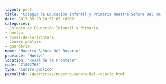 ```yaml
---
layout: post
title: "Colegio de Educación Infantil y Primaria Nuestra Señora Del Rosario"
date: 2017-09-20 20:57:05 +0200
categories:
- Colegio de Educación Infantil y Primaria
- huelva
- rosal-de-la-frontera
- Centro público
- guarderia
name: "Nuestra Señora Del Rosario"
province: "Huelva"
location: "Rosal de la Frontera"
code: "21002768"
type: "Centro público"
permalink: /guarderias/nuestra-senora-del-rosario.html
---
```

